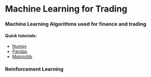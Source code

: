 # Machine Learning for Trading
### Machine Learning Algorithms used for finance and trading 

#### Quick tutorials:
- [Numpy]()
- [Pandas]()
- [Matplotlib]()

### Reinforcement Learning 

